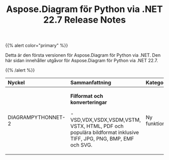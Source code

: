 ﻿---
title: Aspose.Diagram för Python via .NET 22.7 Release Notes
type: docs
weight: 20
url: /sv/python-net/aspose-diagram-for-python-via-net-22-7-release-notes/
---
{{% alert color="primary" %}} 

Detta är den första versionen för Aspose.Diagram för Python via .NET.
Den här sidan innehåller utgåvor för Aspose.Diagram för Python via .NET 22.7.

{{% /alert %}} 

|**Nyckel**|**Sammanfattning**|**Kategori**|
|:- |:- |:- |
|DIAGRAMPYTHONNET-2|<p>**Filformat och konverteringar**</p><p>- VSD,VDX,VSDX,VSDM,VSTM, VSTX, HTML, PDF och populära bildformat inklusive TIFF, JPG, PNG, BMP, EMF och SVG.</p>|Ny funktion|
